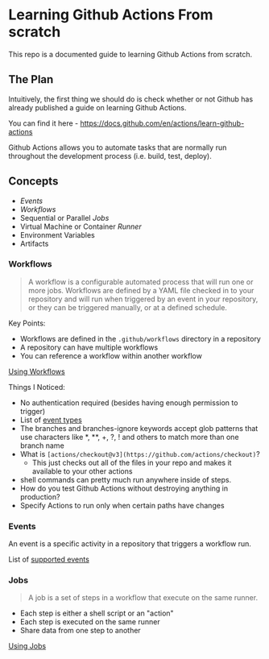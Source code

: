# Learning Github Actions From scratch

This repo is a documented guide to learning Github Actions from scratch.

## The Plan

Intuitively, the first thing we should do is check whether or not Github has
already published a guide on learning Github Actions.

You can find it here - https://docs.github.com/en/actions/learn-github-actions

Github Actions allows you to automate tasks that are normally run throughout the
development process (i.e. build, test, deploy).

## Concepts
- _Events_
- _Workflows_
- Sequential or Parallel _Jobs_
- Virtual Machine or Container _Runner_
- Environment Variables
- Artifacts

### Workflows
> A workflow is a configurable automated process that will run one or more jobs. 
Workflows are defined by a YAML file checked in to your repository and will run 
when triggered by an event in your repository, or they can be triggered manually, 
or at a defined schedule.

Key Points:
- Workflows are defined in the `.github/workflows` directory in a repository
- A repository can have multiple workflows
- You can reference a workflow within another workflow

[Using Workflows](https://docs.github.com/en/actions/using-workflows)

Things I Noticed:
- No authentication required (besides having enough permission to trigger)
- List of [event types](https://docs.github.com/en/actions/using-workflows/events-that-trigger-workflows)
- The branches and branches-ignore keywords accept glob patterns that use 
characters like *, **, +, ?, ! and others to match more than one branch name
- What is `[actions/checkout@v3](https://github.com/actions/checkout)`?
  - This just checks out all of the files in your repo and makes it available to
  your other actions
- shell commands can pretty much run anywhere inside of steps.
- How do you test Github Actions without destroying anything in production?
- Specify Actions to run only when certain paths have changes

### Events
An event is a specific activity in a repository that triggers a workflow run.

List of [supported events](https://docs.github.com/en/actions/using-workflows/events-that-trigger-workflows)

### Jobs
> A job is a set of steps in a workflow that execute on the same runner. 

- Each step is either a shell script or an "action" 
- Each step is executed on the same runner
- Share data from one step to another

[Using Jobs](https://docs.github.com/en/actions/using-jobs)
